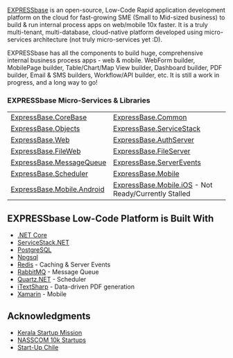 [EXPRESSbase](https://expressbase.com) is an open-source, Low-Code Rapid application development platform on the cloud for fast-growing SME (Small to Mid-sized business) to build & run internal process apps on web/mobile 10x faster. It is a truly multi-tenant, multi-database, cloud-native platform developed using micro-services architecture (not truly micro-services yet :D).

EXPRESSbase has all the components to build huge, comprehensive internal business process apps - web & mobile. WebForm builder, MobilePage builder, Table/Chart/Map View builder, Dashboard builder, PDF builder, Email & SMS builders, Workflow/API builder, etc. It is still a work in progress, and a long way to go!

### EXPRESSbase Micro-Services & Libraries
|   |   |   |
|---|---|---|
| [ExpressBase.CoreBase](https://github.com/ExpressBaseSystems/ExpressBase.CoreBase) | [ExpressBase.Common](https://github.com/ExpressBaseSystems/ExpressBase.Common) | 
| [ExpressBase.Objects](https://github.com/ExpressBaseSystems/ExpressBase.Objects) | [ExpressBase.ServiceStack](https://github.com/ExpressBaseSystems/ExpressBase.ServiceStack) |
| [ExpressBase.Web](https://github.com/ExpressBaseSystems/ExpressBase.Web) | [ExpressBase.AuthServer](https://github.com/ExpressBaseSystems/ExpressBase.AuthServer) |
| [ExpressBase.FileWeb](https://github.com/ExpressBaseSystems/ExpressBase.FileWeb) | [ExpressBase.FileServer](https://github.com/ExpressBaseSystems/ExpressBase.FileServer) |
| [ExpressBase.MessageQueue](https://github.com/ExpressBaseSystems/ExpressBase.MessageQueue) | [ExpressBase.ServerEvents](https://github.com/ExpressBaseSystems/ExpressBase.ServerEvents) |
| [ExpressBase.Scheduler](https://github.com/ExpressBaseSystems/ExpressBase.Scheduler) | [ExpressBase.Mobile](https://github.com/ExpressBaseSystems/ExpressBase.Mobile) |
| [ExpressBase.Mobile.Android](https://github.com/ExpressBaseSystems/ExpressBase.Mobile.Android) | [ExpressBase.Mobile.iOS](https://github.com/ExpressBaseSystems/ExpressBase.Mobile.iOS) - Not Ready/Currently Stalled |

## EXPRESSbase Low-Code Platform is Built With

* [.NET Core](https://dotnet.microsoft.com/en-us/download/dotnet)
* [ServiceStack.NET](https://servicestack.net/)
* [PostgreSQL](https://www.postgresql.org/)
* [Npgsql](https://www.npgsql.org/)
* [Redis](https://redis.io/) - Caching & Server Events
* [RabbitMQ](https://www.rabbitmq.com/) - Message Queue
* [Quartz.NET](https://www.quartz-scheduler.net/) - Scheduler
* [iTextSharp](https://github.com/itext/itextsharp) - Data-driven PDF generation
* [Xamarin](https://dotnet.microsoft.com/en-us/apps/xamarin) - Mobile

## Acknowledgments

* [Kerala Startup Mission](https://startupmission.kerala.gov.in/)
* [NASSCOM 10k Startups](http://10000startups.com/)
* [Start-Up Chile](https://startupchile.org/en/)

<!--

**Here are some ideas to get you started:**

🙋‍♀️ A short introduction - what is your organization all about?
🌈 Contribution guidelines - how can the community get involved?
👩‍💻 Useful resources - where can the community find your docs? Is there anything else the community should know?
🍿 Fun facts - what does your team eat for breakfast?
🧙 Remember, you can do mighty things with the power of [Markdown](https://docs.github.com/github/writing-on-github/getting-started-with-writing-and-formatting-on-github/basic-writing-and-formatting-syntax)
-->
